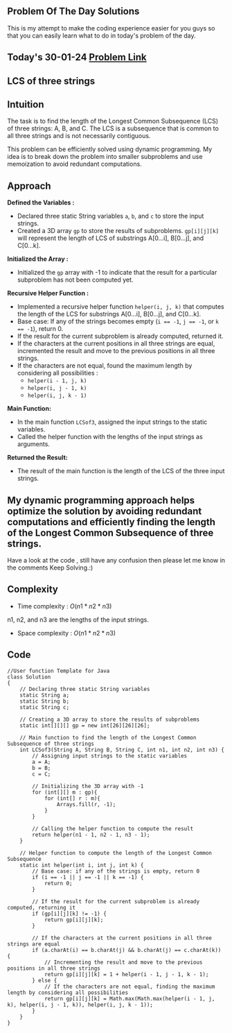 ## Problem Of The Day Solutions

This is my attempt to make the coding experience easier for you guys so that you can easily learn what to do in today's problem of the day.

## Today's 30-01-24 [Problem Link](https://www.geeksforgeeks.org/problems/lcs-of-three-strings0028/1)
## LCS of three strings

## Intuition

The task is to find the length of the Longest Common Subsequence (LCS) of three strings: A, B, and C. The LCS is a subsequence that is common to all three strings and is not necessarily contiguous.

This problem can be efficiently solved using dynamic programming. My idea is to break down the problem into smaller subproblems and use memoization to avoid redundant computations.

## Approach

**Defined the Variables :**
   - Declared three static String variables `a`, `b`, and `c` to store the input strings.
   - Created a 3D array `gp` to store the results of subproblems. `gp[i][j][k]` will represent the length of LCS of substrings A[0...i], B[0...j], and C[0...k].

**Initialized the Array :**
   - Initialized the `gp` array with -1 to indicate that the result for a particular subproblem has not been computed yet.

**Recursive Helper Function :**
   - Implemented a recursive helper function `helper(i, j, k)` that computes the length of the LCS for substrings A[0...i], B[0...j], and C[0...k].
   - Base case: If any of the strings becomes empty (`i == -1`, `j == -1`, or `k == -1`), return 0.
   - If the result for the current subproblem is already computed, returned it.
   - If the characters at the current positions in all three strings are equal, incremented the result and move to the previous positions in all three strings.
   - If the characters are not equal, found the maximum length by considering all possibilities :
     - `helper(i - 1, j, k)`
     - `helper(i, j - 1, k)`
     - `helper(i, j, k - 1)`

**Main Function:**
   - In the main function `LCSof3`, assigned the input strings to the static variables.
   - Called the helper function with the lengths of the input strings as arguments.

**Returned the Result:**
   - The result of the main function is the length of the LCS of the three input strings.

My dynamic programming approach helps optimize the solution by avoiding redundant computations and efficiently finding the length of the Longest Common Subsequence of three strings.
---
Have a look at the code , still have any confusion then please let me know in the comments
Keep Solving.:)

## Complexity
- Time complexity : $O(n1 * n2 * n3)$
<!-- Add your time complexity here, e.g. $$O())$$ -->
n1, n2, and n3 are the lengths of the input strings.

- Space complexity : $O(n1 * n2 * n3)$
<!-- Add your space complexity here, e.g. $$O(n)$$ -->

## Code 
```
//User function Template for Java
class Solution 
{ 
    // Declaring three static String variables
    static String a;
    static String b;
    static String c;
    
    // Creating a 3D array to store the results of subproblems
    static int[][][] gp = new int[26][26][26];
    
    // Main function to find the length of the Longest Common Subsequence of three strings
    int LCSof3(String A, String B, String C, int n1, int n2, int n3) { 
        // Assigning input strings to the static variables
        a = A;
        b = B;
        c = C;
        
        // Initializing the 3D array with -1
        for (int[][] m : gp){
            for (int[] r : m){
                Arrays.fill(r, -1);
            }
        }
        
        // Calling the helper function to compute the result
        return helper(n1 - 1, n2 - 1, n3 - 1);
    }
    
    // Helper function to compute the length of the Longest Common Subsequence
    static int helper(int i, int j, int k) {
        // Base case: if any of the strings is empty, return 0
        if (i == -1 || j == -1 || k == -1) {
            return 0;
        }
        
        // If the result for the current subproblem is already computed, returning it
        if (gp[i][j][k] != -1) {
            return gp[i][j][k];
        }
 
        // If the characters at the current positions in all three strings are equal
        if (a.charAt(i) == b.charAt(j) && b.charAt(j) == c.charAt(k)) {
            // Incrementing the result and move to the previous positions in all three strings
            return gp[i][j][k] = 1 + helper(i - 1, j - 1, k - 1);
        } else {
            // If the characters are not equal, finding the maximum length by considering all possibilities
            return gp[i][j][k] = Math.max(Math.max(helper(i - 1, j, k), helper(i, j - 1, k)), helper(i, j, k - 1));
        }
    }
}
```

